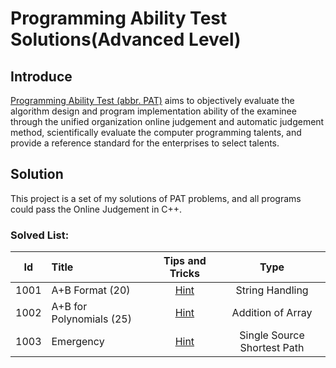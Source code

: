# Programming Ability Test Solutions(Advanced Level)
## Introduce
[Programming Ability Test (abbr. PAT)](https://github.com/RunningIkkyu/PAT) aims to objectively evaluate the algorithm design and program implementation ability of the examinee through the unified organization online judgement and automatic judgement method, scientifically evaluate the computer programming talents, and provide a reference standard for the enterprises to select talents.
## Solution
This project is a set of my solutions of PAT problems, and all programs could pass the Online Judgement in C++.
### Solved List:

|Id|Title|Tips and Tricks|Type|  
|:-:|:-|:-:|:-:|
|1001|A+B Format (20)|[Hint](https://runningikkyu.github.io/1001.A+B-Format-(20)/)|String Handling|  
|1002|A+B for Polynomials (25)|[Hint](https://runningikkyu.github.io/1002.-A+B-for-Polynomials-(25)/)|Addition of Array|  
|1003|Emergency|[Hint](https://runningikkyu.github.io/1003.-Emergency(25))|Single Source Shortest Path|  
